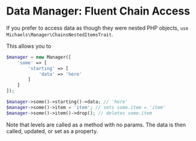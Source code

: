# Data Manager: Fluent Chain Access
If you prefer to access data as though they were nested PHP objects, `use Michaels\Manager\ChainsNestedItemsTrait`.

This allows you to
```php
$manager = new Manager([
    'some' => [
        'starting' => [
            'data' => 'here'
        ]
    ]
]);

$manager->some()->starting()->data; // 'here'
$manager->some()->item = 'item'; // sets some.item = 'item'
$manager->some()->item()->drop(); // deletes some.item
```

Note that levels are called as a method with no params. The data is then called, updated, or set as a property.